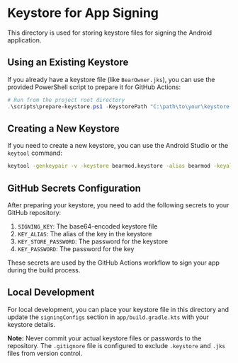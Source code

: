 # Keystore for App Signing

This directory is used for storing keystore files for signing the Android application.

## Using an Existing Keystore

If you already have a keystore file (like `BearOwner.jks`), you can use the provided PowerShell script to prepare it for GitHub Actions:

```powershell
# Run from the project root directory
.\scripts\prepare-keystore.ps1 -KeystorePath "C:\path\to\your\keystore.jks" -KeyAlias "your_key_alias" -KeystorePassword "your_keystore_password" -KeyPassword "your_key_password"
```

## Creating a New Keystore

If you need to create a new keystore, you can use the Android Studio or the `keytool` command:

```bash
keytool -genkeypair -v -keystore bearmod.keystore -alias bearmod -keyalg RSA -keysize 2048 -validity 10000 -storepass bearmod123 -keypass bearmod123
```

## GitHub Secrets Configuration

After preparing your keystore, you need to add the following secrets to your GitHub repository:

1. `SIGNING_KEY`: The base64-encoded keystore file
2. `KEY_ALIAS`: The alias of the key in the keystore
3. `KEY_STORE_PASSWORD`: The password for the keystore
4. `KEY_PASSWORD`: The password for the key

These secrets are used by the GitHub Actions workflow to sign your app during the build process.

## Local Development

For local development, you can place your keystore file in this directory and update the `signingConfigs` section in `app/build.gradle.kts` with your keystore details.

**Note:** Never commit your actual keystore files or passwords to the repository. The `.gitignore` file is configured to exclude `.keystore` and `.jks` files from version control.
